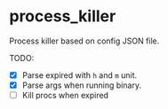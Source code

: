 # process_killer

Process killer based on config JSON file.

TODO:

- [x] Parse expired with `h` and `m` unit.
- [x] Parse args when running binary.
- [ ] Kill procs when expired
